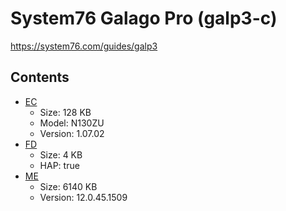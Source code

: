 # System76 Galago Pro (galp3-c)

https://system76.com/guides/galp3

## Contents

- [EC](./ec.rom)
  - Size: 128 KB
  - Model: N130ZU
  - Version: 1.07.02
- [FD](./fd.rom)
  - Size: 4 KB
  - HAP: true
- [ME](./me.rom)
  - Size: 6140 KB
  - Version: 12.0.45.1509
